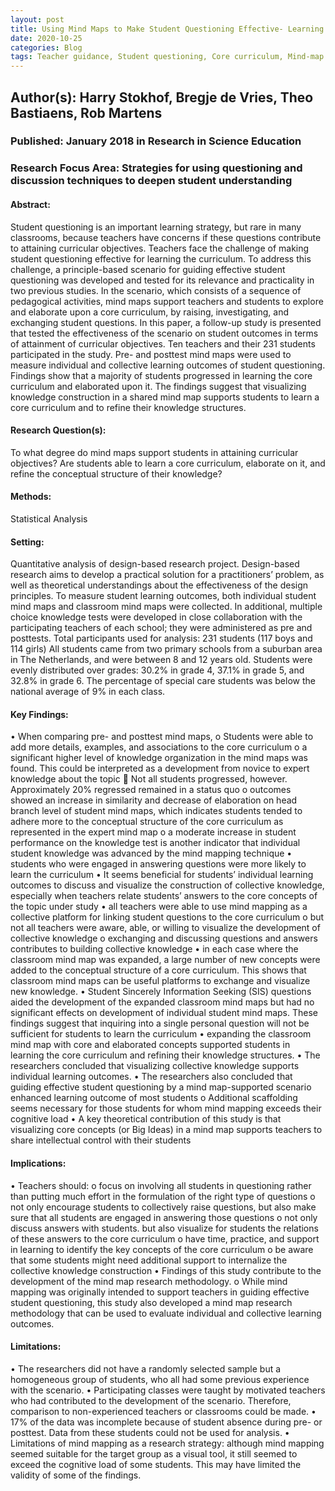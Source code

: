 ```yaml
---
layout: post
title: Using Mind Maps to Make Student Questioning Effective- Learning Outcomes of a Principle-Based Scenario for Teacher Guidance.
date: 2020-10-25
categories: Blog
tags: Teacher guidance, Student questioning, Core curriculum, Mind-map assessment, Inquiry-based learning, mind-mapping
---
```


## Author(s): Harry Stokhof, Bregje de Vries, Theo Bastiaens, Rob Martens

### Published: January 2018 in Research in Science Education

### Research Focus Area: Strategies for using questioning and discussion techniques to deepen student understanding

#### Abstract:
Student questioning is an important learning strategy, but rare in many classrooms, because teachers have concerns if these questions contribute to attaining curricular objectives. Teachers face the challenge of making student questioning effective for learning the curriculum. To address this challenge, a principle-based scenario for guiding effective student questioning was developed and tested for its relevance and practicality in two previous studies. In the scenario, which consists of a sequence of pedagogical activities, mind maps support teachers and students to explore and elaborate upon a core curriculum, by raising, investigating, and exchanging student questions. In this paper, a follow-up study is presented that tested the effectiveness of the scenario on student outcomes in terms of attainment of curricular objectives. Ten teachers and their 231 students participated in the study. Pre- and posttest mind maps were used to measure individual and collective learning outcomes of student questioning. Findings show that a majority of students progressed in learning the core curriculum and elaborated upon it. The findings suggest that visualizing knowledge construction in a shared mind map supports students to learn a core curriculum and to refine their knowledge structures.


#### Research Question(s):
To what degree do mind maps support students in attaining curricular objectives? Are students able to learn a core curriculum, elaborate on it, and refine the conceptual structure of their knowledge?


#### Methods:
Statistical Analysis


#### Setting:
Quantitative analysis of design-based research project. Design-based research aims to develop a practical solution for a practitioners’ problem, as well as theoretical understandings about the effectiveness of the design principles. To measure student learning outcomes, both individual student mind maps and classroom mind maps were collected. In additional, multiple choice knowledge tests were developed in close collaboration with the participating teachers of each school; they were administered as pre and posttests.  Total participants used for analysis: 231 students (117 boys and 114 girls)  All students came from two primary schools from a suburban area in The Netherlands, and were between 8 and 12 years old. Students were evenly distributed over grades: 30.2% in grade 4, 37.1% in grade 5, and 32.8% in grade 6. The percentage of special care students was below the national average of 9% in each class.   


#### Key Findings:
• When comparing pre- and posttest mind maps, o Students were able to add more details, examples, and associations to the core curriculum o a significant higher level of knowledge organization in the mind maps was found. This could be interpreted as a development from novice to expert knowledge about the topic  Not all students progressed, however. Approximately 20% regressed remained in a status quo o outcomes showed an increase in similarity and decrease of elaboration on head branch level of student mind maps, which indicates students tended to adhere more to the conceptual structure of the core curriculum as represented in the expert mind map o a moderate increase in student performance on the knowledge test is another indicator that individual student knowledge was advanced by the mind mapping technique • students who were engaged in answering questions were more likely to learn the curriculum • It seems beneficial for students’ individual learning outcomes to discuss and visualize the construction of collective knowledge, especially when teachers relate students’ answers to the core concepts of the topic under study • all teachers were able to use mind mapping as a collective platform for linking student questions to the core curriculum o but not all teachers were aware, able, or willing to visualize the development of collective knowledge o exchanging and discussing questions and answers contributes to building collective knowledge • in each case where the classroom mind map was expanded, a large number of new concepts were added to the conceptual structure of a core curriculum. This shows that classroom mind maps can be useful platforms to exchange and visualize new knowledge. • Student Sincerely Information Seeking (SIS) questions aided the development of the expanded classroom mind maps but had no significant effects on development of individual student mind maps. These findings suggest that inquiring into a single personal question will not be sufficient for students to learn the curriculum • expanding the classroom mind map with core and elaborated concepts supported students in learning the core curriculum and refining their knowledge structures.  • The researchers concluded that visualizing collective knowledge supports individual learning outcomes. • The researchers also concluded that guiding effective student questioning by a mind map-supported scenario enhanced learning outcome of most students o Additional scaffolding seems necessary for those students for whom mind mapping exceeds their cognitive load • A key theoretical contribution of this study is that visualizing core concepts (or Big Ideas) in a mind map supports teachers to share intellectual control with their students 


#### Implications:
• Teachers should: o focus on involving all students in questioning rather than putting much effort in the formulation of the right type of questions o not only encourage students to collectively raise questions, but also make sure that all students are engaged in answering those questions o not only discuss answers with students. but also visualize for students the relations of these answers to the core curriculum o have time, practice, and support in learning to identify the key concepts of the core curriculum o be aware that some students might need additional support to internalize the collective knowledge construction • Findings of this study contribute to the development of the mind map research methodology. o While mind mapping was originally intended to support teachers in guiding effective student questioning, this study also developed a mind map research methodology that can be used to evaluate individual and collective learning outcomes. 


#### Limitations:
• The researchers did not have a randomly selected sample but a homogeneous group of students, who all had some previous experience with the scenario. • Participating classes were taught by motivated teachers who had contributed to the development of the scenario. Therefore, comparison to non-experienced teachers or classrooms could be made. • 17% of the data was incomplete because of student absence during pre- or posttest. Data from these students could not be used for analysis. • Limitations of mind mapping as a research strategy: although mind mapping seemed suitable for the target group as a visual tool, it still seemed to exceed the cognitive load of some students. This may have limited the validity of some of the findings. 


